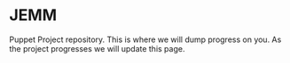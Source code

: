 # JEMM
Puppet Project repository. This is where we will dump progress on you.
As the project progresses we will update this page.
